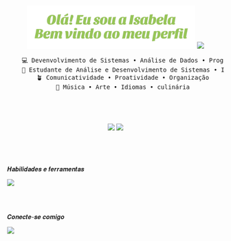 
<div align="center">

<img height="100em" src="https://github.com/isabela-izidorio/isabela-izidorio/blob/main/img/banner_nome_verde.png" />
<img height="110em" width="auto" src="https://i.pinimg.com/originals/9e/ca/56/9eca560aee096c7d4e0ce9cf5f8dd16c.gif" />
<pre>
    💻 Devenvolvimento de Sistemas • Análise de Dados • Programação 
    📖 Estudante de Análise e Desenvolvimento de Sistemas • IFSP
    🪴 Comunicatividade • Proatividade • Organização
    🍃 Música • Arte • Idiomas • culinária
</pre>

<br>

##
<br>
  <img height="130em" src="https://github-readme-stats.vercel.app/api?username=isabela-izidorio&theme=github_dark&show_icons=true&locale=pt-br&rank_icon=github&hide=contribs,issues" />
  <img height="130em" src="https://github-readme-stats.vercel.app/api/top-langs/?username=isabela-izidorio&layout=compact&locale=pt-br&theme=github_dark" />
</div>
<br>

##
<br>

𝑯𝒂𝒃𝒊𝒍𝒊𝒅𝒂𝒅𝒆𝒔 𝒆 𝒇𝒆𝒓𝒓𝒂𝒎𝒆𝒏𝒕𝒂𝒔

  <a>
    <img src="https://skillicons.dev/icons?i=html,,css,,js,,react,,vite,,nextjs,,py,,mysql" /> 
  </a>  

##
<br>

<div style="display: inline_block">

𝑪𝒐𝒏𝒆𝒄𝒕𝒆-𝒔𝒆 𝒄𝒐𝒎𝒊𝒈𝒐

<a href="https://www.linkedin.com/in/isabela-de-melo-izidorio-910401334/"> <img height="40" src="https://img.shields.io/badge/LinkedIn-0077B5?style=for-the-badge&logo=linkedin&logoColor=white" /> </a>

 </div>

